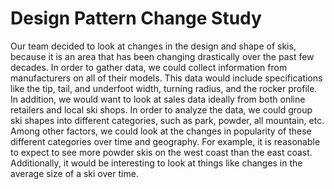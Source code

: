 # Design Pattern Change Study

Our team decided to look at changes in the design and shape of skis, because it is an area that has been changing drastically over the past few decades. In order to gather data, we could collect information from manufacturers on all of their models. This data would include specifications like the tip, tail, and underfoot width, turning radius, and the rocker profile. In addition, we would want to look at sales data ideally from both online retailers and local ski shops. In order to analyze the data, we could group ski shapes into different categories, such as park, powder, all mountain, etc. Among other factors, we could look at the changes in popularity of these different categories over time and geography. For example, it is reasonable to expect to see more powder skis on the west coast than the east coast. Additionally, it would be interesting to look at things like changes in the average size of a ski over time.
